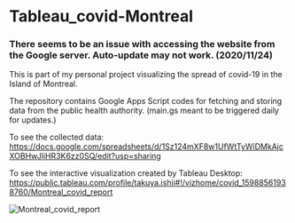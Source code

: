 # Tableau_covid-Montreal

### There seems to be an issue with accessing the website from the Google server. Auto-update may not work. (2020/11/24)


This is part of my personal project visualizing the spread of covid-19 in the Island of Montreal.

The repository contains Google Apps Script codes for fetching and storing data from the public health authority.
(main.gs meant to be triggered daily for updates.)

To see the collected data:
https://docs.google.com/spreadsheets/d/1Sz124mXF8w1UfWtTyWiDMkAjcXOBHwJljHR3K6zz0SQ/edit?usp=sharing

To see the interactive visualization created by Tableau Desktop:
https://public.tableau.com/profile/takuya.ishii#!/vizhome/covid_15988561938760/Montreal_covid_report

![Montreal_covid_report](https://user-images.githubusercontent.com/45745419/92299122-97d40000-ef8a-11ea-8edc-fa43c42ee6c7.png)
